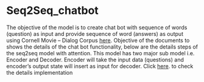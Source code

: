 # Seq2Seq_chatbot
The objective of the model is to create chat bot with sequence of words (question) as input and provide sequence of word (answers) as output using Cornell Movie – Dialog Corpus <a href="https://www.cs.cornell.edu/~cristian/Cornell_Movie-Dialogs_Corpus.html">here</a>. Objective of the documents to shows the details of the chat bot functionality, below are the details steps of the seq2seq model with attention. This model has two major sub model i.e. Encoder and Decoder. Encoder will take the input data (questions) and encoder’s output state will insert as input for decoder.
Click <a href="http://mlaileader.com/post/chatbot-seq2seq-with-attention-model-using-tensorflow">here</a>. to check the details implementation
